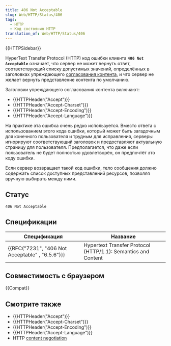 ```yaml
---
title: 406 Not Acceptable
slug: Web/HTTP/Status/406
tags:
  - HTTP
  - Код состояния HTTP
translation_of: Web/HTTP/Status/406
---
```


{{HTTPSidebar}}

HyperText Transfer Protocol (HTTP) код ошибки клиента **`406 Not Acceptable`** означает, что сервер не может вернуть ответ, соответствующий списку допустимых значений, определённых в заголовках упреждающего [согласования контента](/ru/docs/Web/HTTP/Content_negotiation), и что сервер не желает вернуть представление контента по умолчанию.

Заголовки упреждающего согласования контента включают:

- {{HTTPHeader("Accept")}}
- {{HTTPHeader("Accept-Charset")}}
- {{HTTPHeader("Accept-Encoding")}}
- {{HTTPHeader("Accept-Language")}}

На практике эта ошибка очень редко используется. Вместо ответа с использованием этого кода ошибки, который может быть загадочным для конечного пользователя и трудным для исправления, серверы игнорируют соответствующий заголовок и предоставляют актуальную страницу для пользователя. Предполагается, что даже если пользователь не будет полностью удовлетворён, он предпочтёт это коду ошибки.

Если сервер возвращает такой код ошибки, тело сообщения должно содержать список доступных представлений ресурсов, позволяя вручную выбирать между ними.

## Статус

```
406 Not Acceptable
```

## Спецификации

| Спецификация                                                     | Название                                                      |
| ---------------------------------------------------------------- | ------------------------------------------------------------- |
| {{RFC("7231", "406 Not Acceptable" , "6.5.6")}} | Hypertext Transfer Protocol (HTTP/1.1): Semantics and Content |

## Совместимость с браузером

{{Compat}}

## Смотрите также

- {{HTTPHeader("Accept")}}
- {{HTTPHeader("Accept-Charset")}}
- {{HTTPHeader("Accept-Encoding")}}
- {{HTTPHeader("Accept-Language")}}
- HTTP [content negotiation](/ru/docs/Web/HTTP/Content_negotiation)
